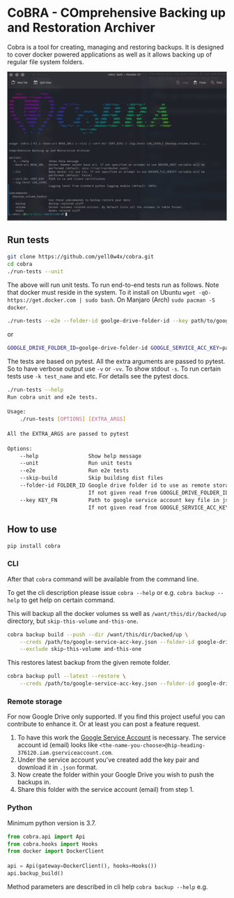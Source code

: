 # CoBRA - COmprehensive Backing up and Restoration Archiver

Cobra is a tool for creating, managing and restoring backups. 
It is designed to cover docker powered applications as well as it allows backing up of 
regular file system folders.

![Cobra cli](https://github.com/yell0w4x/assets/raw/main/cobra-cli.png)

## Run tests

```bash
git clone https://github.com/yell0w4x/cobra.git
cd cobra
./run-tests --unit
```
 
The above will run unit tests. To run end-to-end tests run as follows. 
Note that docker must reside in the system.
To it install on Ubuntu `wget -qO- https://get.docker.com | sudo bash`. 
On Manjaro (Arch) `sudo pacman -S docker`.

```bash
./run-tests --e2e --folder-id goolge-drive-folder-id --key path/to/google-service-account-key.json
```
or
```bash
GOOGLE_DRIVE_FOLDER_ID=goolge-drive-folder-id GOOGLE_SERVICE_ACC_KEY=path/to/key.json ./run-tests --e2e
```

The tests are based on pytest. All the extra arguments are passed to pytest. 
So to have verbose output use `-v` or `-vv`. To show stdout `-s`. 
To run certain tests use `-k test_name` and etc. For details see the pytest docs.

```bash
./run-tests --help
Run cobra unit and e2e tests.

Usage:
    ./run-tests [OPTIONS] [EXTRA_ARGS]

All the EXTRA_ARGS are passed to pytest

Options:
    --help                Show help message
    --unit                Run unit tests
    --e2e                 Run e2e tests
    --skip-build          Skip building dist files
    --folder-id FOLDER_ID Google drive folder id to use as remote storage for e2e tests. 
                          If not given read from GOOGLE_DRIVE_FOLDER_ID environment variable.
    --key KEY_FN          Path to google service account key file in json format
                          If not given read from GOOGLE_SERVICE_ACC_KEY environment variable.
```

## How to use

```
pip install cobra
```

### CLI

After that `cobra` command will be available from the command line.

To get the cli description please issue `cobra --help` or 
e.g. `cobra backup --help` to get help on certain command.

This will backup all the docker volumes ss well as `/want/this/dir/backed/up` 
directory, but `skip-this-volume` `and-this-one`.

```bash
cobra backup build --push --dir /want/this/dir/backed/up \
    --creds /path/to/google-service-acc-key.json --folder-id google-drive-folder-id \
    --exclude skip-this-volume and-this-one
```

This restores latest backup from the given remote folder.

```bash
cobra backup pull --latest --restore \
    --creds /path/to/google-service-acc-key.json --folder-id google-drive-folder-id
```


### Remote storage

For now Google Drive only supported. If you find this project useful you can contribute 
to enhance it. Or at least you can post a feature request.

1. To have this work the [Google Service Account](https://cloud.google.com/iam/docs/service-accounts) is necessary.
   The service account id (email) looks like `<the-name-you-choose>@hip-heading-376120.iam.gserviceaccount.com`. 
2. Under the service account you've created add the key pair and download it in `.json` format. 
3. Now create the folder within your Google Drive you wish to push the backups in.
4. Share this folder with the service account (email) from step 1.

### Python

Minimum python version is 3.7.

```python
from cobra.api import Api
from cobra.hooks import Hooks
from docker import DockerClient

api = Api(gateway=DockerClient(), hooks=Hooks())
api.backup_build()
```

Method parameters are described in cli help `cobra backup --help` e.g.
